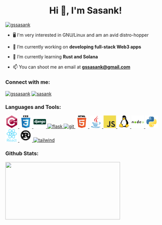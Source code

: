 <!-- <img alt="Night Coding" src="./assets/Hand%20Wave.gif" width='40' align="left"/><h2>Hey there! I'm Sasank</h2> 
![](https://komarev.com/ghpvc/?username=gssasank)

### 👨🏻‍💻 &nbsp;About Me
🖥️ &nbsp;I'm very interested in GNU/Linux and am an avid distro-hopper\
🔭 &nbsp;I’m currently working on developing full-stack Web3 apps\
🌱 &nbsp;I’m currently learning Rust and Solana\
👯 &nbsp;I’m looking to collaborate on DAOs and CTFs\
✉️ &nbsp;You can shoot me an email at gssasank@gmail.com

<img alt="Night Coding" src="https://github.com/gssasank/gssasank/blob/main/assets/Night-Coding.gif" align="right"/>

### 🛠 &nbsp;Tech Stack

<code><img alt="Terminal" width="26px" src="https://raw.githubusercontent.com/github/explore/80688e429a7d4ef2fca1e82350fe8e3517d3494d/topics/terminal/terminal.png" /></code>
<code><img alt="C" width="26px" src="https://img.icons8.com/color/48/000000/c-programming.png" /></code>
<code><img alt="C++" width="26px" src="https://raw.githubusercontent.com/github/explore/80688e429a7d4ef2fca1e82350fe8e3517d3494d/topics/cpp/cpp.png" /></code>
<code><img alt="Python" width="26px" src="https://raw.githubusercontent.com/github/explore/80688e429a7d4ef2fca1e82350fe8e3517d3494d/topics/python/python.png" /></code>
<code><img aalt="Java" width="26px" src="https://raw.githubusercontent.com/github/explore/80688e429a7d4ef2fca1e82350fe8e3517d3494d/topics/java/java.png" /></code>
<code><img alt="Visual Studio Code" width="26px" src="https://raw.githubusercontent.com/github/explore/80688e429a7d4ef2fca1e82350fe8e3517d3494d/topics/visual-studio-code/visual-studio-code.png" /></code>
<code><img alt="HTML5" width="26px" src="https://raw.githubusercontent.com/github/explore/80688e429a7d4ef2fca1e82350fe8e3517d3494d/topics/html/html.png" /></code>
<code><img alt="CSS3" width="26px" src="https://raw.githubusercontent.com/github/explore/80688e429a7d4ef2fca1e82350fe8e3517d3494d/topics/css/css.png" /></code>
<code><img alt="JavaScript" width="26px" src="https://raw.githubusercontent.com/github/explore/80688e429a7d4ef2fca1e82350fe8e3517d3494d/topics/javascript/javascript.png" /></code>
<code><img alt="Node.js" width="26px" src="https://raw.githubusercontent.com/github/explore/80688e429a7d4ef2fca1e82350fe8e3517d3494d/topics/nodejs/nodejs.png" /></code>
<code><img alt="SQL" width="26px" src="https://raw.githubusercontent.com/github/explore/80688e429a7d4ef2fca1e82350fe8e3517d3494d/topics/sql/sql.png" /></code>
<code><img alt="Git" width="26px" src="https://raw.githubusercontent.com/github/explore/80688e429a7d4ef2fca1e82350fe8e3517d3494d/topics/git/git.png" /></code>
<code><img alt="GitHub" width="26px" src="https://raw.githubusercontent.com/github/explore/78df643247d429f6cc873026c0622819ad797942/topics/github/github.png" /></code>

<!-- <code><img alt="Sass" width="26px" src="https://raw.githubusercontent.com/github/explore/80688e429a7d4ef2fca1e82350fe8e3517d3494d/topics/sass/sass.png" /></code> -->

<!-- <code><img alt="React" width="26px" src="https://raw.githubusercontent.com/github/explore/80688e429a7d4ef2fca1e82350fe8e3517d3494d/topics/react/react.png" /></code>
<code><img alt="GraphQL" width="26px" src="https://raw.githubusercontent.com/github/explore/80688e429a7d4ef2fca1e82350fe8e3517d3494d/topics/graphql/graphql.png" /></code> -->

<!-- <code><img alt="Deno" width="26px" src="https://raw.githubusercontent.com/github/explore/361e2821e2dea67711cde99c9c40ed357061cf27/topics/deno/deno.png" /></code> -->

<!-- <code><img alt="MySQL" width="26px" src="https://raw.githubusercontent.com/github/explore/80688e429a7d4ef2fca1e82350fe8e3517d3494d/topics/mysql/mysql.png" /></code>
<code><img alt="MongoDB" width="26px" src="https://raw.githubusercontent.com/github/explore/80688e429a7d4ef2fca1e82350fe8e3517d3494d/topics/mongodb/mongodb.png" /></code> -->

<br />
<br />

<!-- ### ⚙️ &nbsp;GitHub Analytics

<p align="center">
<a href="https://github.com/gssasank">
  <img height="180em" src="https://github-readme-stats-eight-theta.vercel.app/api?username=gssasank&show_icons=true&theme=cobalt&include_all_commits=true&count_private=true"/> -->
<!--   <img height="180em" width="360em" src="https://github-readme-stats-eight-theta.vercel.app/api/top-langs/?username=gssasank&layout=compact&langs_count=8&theme=cobalt"/> -->
</a>
</p>
<!-- 
### 🤝🏻 &nbsp;Connect with Me

<p align="center">
<a href="https://linkedin.com/in/sasank"><img src="https://img.shields.io/badge/-Sasank%20Garimella-0077B5?style=flat&logo=Linkedin&logoColor=white"/></a>
<a href="mailto:gssasank@gmail.com"><img src="https://img.shields.io/badge/-gssasank@gmail.com-D14836?style=flat&logo=Gmail&logoColor=white"/></a>
<a href="https://instagram.com/sa5ank"><img src="https://img.shields.io/badge/-@sa5ank-E4405F?style=flat&logo=Instagram&logoColor=white"/></a>
</p> 
 -->
<!-- <img alt="Night Coding" src="https://github.com/gssasank/gssasank/blob/main/assets/particles.gif" align="center"/> -->
 
<h1 align="center">Hi 👋, I'm Sasank!</h1>
<p align="left"> <a href="https://twitter.com/gssasank" target="blank"><img src="https://img.shields.io/twitter/follow/gssasank?logo=twitter&style=for-the-badge" alt="gssasank" /></a> </p>

- 🖥️ I'm very interested in GNU/Linux and am an avid distro-hopper

- 🔭 I’m currently working on **developing full-stack Web3 apps**

- 🌱 I’m currently learning **Rust and Solana**

- 📫 You can shoot me an email at **gssasank@gmail.com**
<h3 align="left">Connect with me:</h3>
<p align="left">
<a href="https://twitter.com/gssasank" target="blank"><img align="center" src="https://raw.githubusercontent.com/rahuldkjain/github-profile-readme-generator/master/src/images/icons/Social/twitter.svg" alt="gssasank" height="30" width="40" /></a>
<a href="https://linkedin.com/in/sasank" target="blank"><img align="center" src="https://raw.githubusercontent.com/rahuldkjain/github-profile-readme-generator/master/src/images/icons/Social/linked-in-alt.svg" alt="sasank" height="30" width="40" /></a>
</p>

<h3 align="left">Languages and Tools:</h3>
<p align="left"> <a href="https://www.w3schools.com/cpp/" target="_blank" rel="noreferrer"> <img src="https://raw.githubusercontent.com/devicons/devicon/master/icons/cplusplus/cplusplus-original.svg" alt="cplusplus" width="40" height="40"/> </a> <a href="https://www.w3schools.com/css/" target="_blank" rel="noreferrer"> <img src="https://raw.githubusercontent.com/devicons/devicon/master/icons/css3/css3-original-wordmark.svg" alt="css3" width="40" height="40"/> </a> <a href="https://www.djangoproject.com/" target="_blank" rel="noreferrer"> <img src="https://raw.githubusercontent.com/devicons/devicon/master/icons/django/django-original.svg" alt="django" width="40" height="40"/> </a> <a href="https://flask.palletsprojects.com/" target="_blank" rel="noreferrer"> <img src="https://www.vectorlogo.zone/logos/pocoo_flask/pocoo_flask-icon.svg" alt="flask" width="40" height="40"/> </a> <a href="https://git-scm.com/" target="_blank" rel="noreferrer"> <img src="https://www.vectorlogo.zone/logos/git-scm/git-scm-icon.svg" alt="git" width="40" height="40"/> </a> <a href="https://www.w3.org/html/" target="_blank" rel="noreferrer"> <img src="https://raw.githubusercontent.com/devicons/devicon/master/icons/html5/html5-original-wordmark.svg" alt="html5" width="40" height="40"/> </a> <a href="https://www.java.com" target="_blank" rel="noreferrer"> <img src="https://raw.githubusercontent.com/devicons/devicon/master/icons/java/java-original.svg" alt="java" width="40" height="40"/> </a> <a href="https://developer.mozilla.org/en-US/docs/Web/JavaScript" target="_blank" rel="noreferrer"> <img src="https://raw.githubusercontent.com/devicons/devicon/master/icons/javascript/javascript-original.svg" alt="javascript" width="40" height="40"/> </a> <a href="https://www.linux.org/" target="_blank" rel="noreferrer"> <img src="https://raw.githubusercontent.com/devicons/devicon/master/icons/linux/linux-original.svg" alt="linux" width="40" height="40"/> </a> <a href="https://nodejs.org" target="_blank" rel="noreferrer"> <img src="https://raw.githubusercontent.com/devicons/devicon/master/icons/nodejs/nodejs-original-wordmark.svg" alt="nodejs" width="40" height="40"/> </a> <a href="https://www.python.org" target="_blank" rel="noreferrer"> <img src="https://raw.githubusercontent.com/devicons/devicon/master/icons/python/python-original.svg" alt="python" width="40" height="40"/> </a> <a href="https://reactjs.org/" target="_blank" rel="noreferrer"> <img src="https://raw.githubusercontent.com/devicons/devicon/master/icons/react/react-original-wordmark.svg" alt="react" width="40" height="40"/> </a> <a href="https://www.rust-lang.org" target="_blank" rel="noreferrer"> <img src="https://raw.githubusercontent.com/devicons/devicon/master/icons/rust/rust-plain.svg" alt="rust" width="40" height="40"/> </a> <a href="https://tailwindcss.com/" target="_blank" rel="noreferrer"> <img src="https://www.vectorlogo.zone/logos/tailwindcss/tailwindcss-icon.svg" alt="tailwind" width="40" height="40"/> </a> </p>

<!-- <p><img align="center" src="https://github-readme-stats.vercel.app/api/top-langs?username=gssasank&show_icons=true&locale=en&layout=compact" alt="gssasank" /></p> -->

<h3 align="left">Github Stats:</h3>
<img align = "center" height="180em" width="360em" src="https://github-readme-stats-eight-theta.vercel.app/api/top-langs/?username=gssasank&layout=compact&langs_count=8&theme=cobalt"/>
